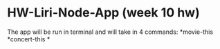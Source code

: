 # HW-Liri-Node-App (week 10 hw)
The app will be run in terminal and will take in 4 commands:
  *movie-this
  *concert-this
  *
